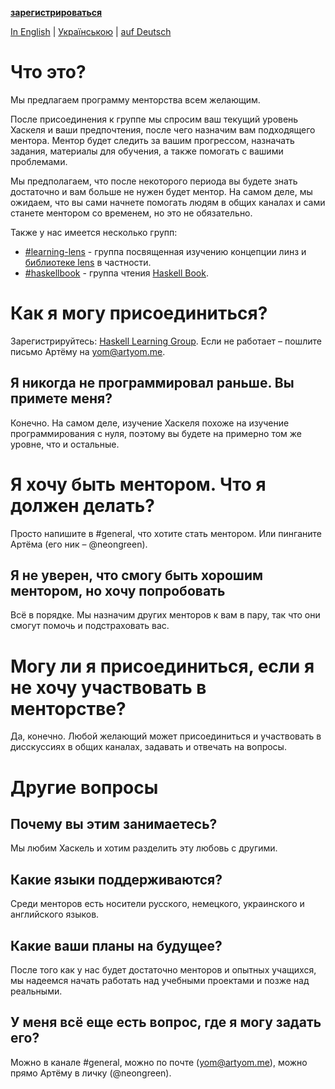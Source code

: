 [**зарегистрироваться**](https://slackin-mmadwuiawy.now.sh)

[In English](https://github.com/haskell-learning-group/haskell-learning-group/blob/master/README.md) | [Українською](https://github.com/haskell-learning-group/haskell-learning-group/blob/master/README.uk.md) | [auf Deutsch](https://github.com/haskell-learning-group/haskell-learning-group/blob/master/README.de.md)

# Что это?
Мы предлагаем программу менторства всем желающим.

После присоединения к группе мы спросим ваш текущий уровень Хаскеля и ваши предпочтения, после чего назначим вам подходящего ментора. Ментор будет следить за вашим прогрессом, назначать задания, материалы для обучения, а также помогать с вашими проблемами.

Мы предполагаем, что после некоторого периода вы будете знать достаточно и вам больше не нужен будет ментор. На самом деле, мы ожидаем, что вы сами начнете помогать людям в общих каналах и сами станете ментором со временем, но это не обязательно.

Также у нас имеется несколько групп:

- [#learning-lens](https://haskell-learning.slack.com/messages/learning-lens/) - группа посвященная изучению концепции линз и [библиотеке lens](https://hackage.haskell.org/package/lens) в частности.
- [#haskellbook](https://haskell-learning.slack.com/messages/haskellbook/) - группа чтения [Haskell Book](http://haskellbook.com/).

# Как я могу присоединиться?
Зарегистрируйтесь: [Haskell Learning Group](https://slackin-mmadwuiawy.now.sh). Если не работает – пошлите письмо Артёму на <yom@artyom.me>.

## Я никогда не программировал раньше. Вы примете меня?
Конечно. На самом деле, изучение Хаскеля похоже на изучение программирования с нуля, поэтому вы будете на примерно том же уровне, что и остальные.

# Я хочу быть ментором. Что я должен делать?
Просто напишите в #general, что хотите стать ментором. Или пинганите Артёма (его ник – @neongreen).

## Я не уверен, что смогу быть хорошим ментором, но хочу попробовать
Всё в порядке. Мы назначим других менторов к вам в пару, так что они смогут помочь и подстраховать вас.

# Могу ли я присоединиться, если я не хочу участвовать в менторстве?
Да, конечно. Любой желающий может присоединиться и участвовать в дисскуссиях в общих каналах, задавать и отвечать на вопросы.

# Другие вопросы
## Почему вы этим занимаетесь?
Мы любим Хаскель и хотим разделить эту любовь с другими.

## Какие языки поддерживаются?
Среди менторов есть носители русского, немецкого, украинского и английского языков.

## Какие ваши планы на будущее?
После того как у нас будет достаточно менторов и опытных учащихся, мы надеемся начать работать над учебными проектами и позже над реальными.

## У меня всё еще есть вопрос, где я могу задать его?
Можно в канале #general, можно по почте (<yom@artyom.me>), можно прямо Артёму в личку (@neongreen).
